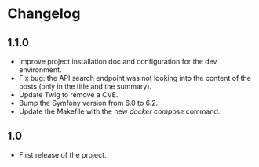 # Changelog

## 1.1.0

* Improve project installation doc and configuration for the dev environment.
* Fix bug: the API search endpoint was not looking into the content of the posts (only in the title and the summary).
* Update Twig to remove a CVE.
* Bump the Symfony version from 6.0 to 6.2.
* Update the Makefile with the new _docker compose_ command.

## 1.0

* First release of the project.
